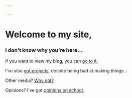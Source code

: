 ```yaml
---

---
```

# Welcome to my site,
### I don't know why you're here...

if you want to view my blog, you can [go to it.](http://taga.64-b.it/blog)

I've also [got projects](http://taga.64-b.it/projects), despite being bad at making things...

Other media? [Why not?](http://taga.64-b.it/medias)

Opinions? I've got [opinions on school.](http://taga.64-b.it/schools/Draft_1)
